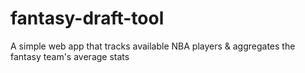 # fantasy-draft-tool
A simple web app that tracks available NBA players &amp; aggregates the fantasy team's average stats
